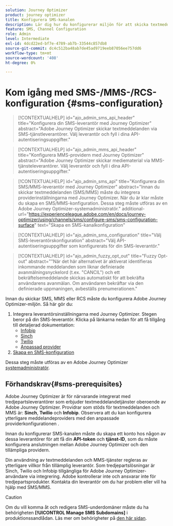 ```yaml
---
solution: Journey Optimizer
product: journey optimizer
title: Konfigurera SMS-kanalen
description: Lär dig hur du konfigurerar miljön för att skicka textmeddelanden med Journey Optimizer
feature: SMS, Channel Configuration
role: Admin
level: Intermediate
exl-id: 4dcd22ed-bf7e-4789-ab7b-33544c857db8
source-git-commit: dc4c512ba48ab7de45ad9719eeb87056ee757dd6
workflow-type: tm+mt
source-wordcount: '408'
ht-degree: 0%

---
```


# Kom igång med SMS-/MMS-/RCS-konfiguration {#sms-configuration}

>[!CONTEXTUALHELP]
>id="ajo_admin_sms_api_header"
>title="Konfigurera din SMS-leverantör med Journey Optimizer"
>abstract="Adobe Journey Optimizer skickar textmeddelanden via SMS-tjänstleverantörer. Välj leverantör och fyll i dina API-autentiseringsuppgifter."

>[!CONTEXTUALHELP]
>id="ajo_admin_mms_api_header"
>title="Konfigurera MMS-providern med Journey Optimizer"
>abstract="Adobe Journey Optimizer skickar mediematerial via MMS-tjänsteleverantörer. Välj leverantör och fyll i dina API-autentiseringsuppgifter."

>[!CONTEXTUALHELP]
>id="ajo_admin_sms_api"
>title="Konfigurera din SMS/MMS-leverantör med Journey Optimizer"
>abstract="Innan du skickar textmeddelanden (SMS/MMS) måste du integrera providerinställningarna med Journey Optimizer. När du är klar måste du skapa en SMS/MMS-konfiguration. Dessa steg måste utföras av en Adobe Journey Optimizer-systemadministratör."
>additional-url="https://experienceleague.adobe.com/en/docs/journey-optimizer/using/channels/sms/configure-sms/sms-configuration-surface" text="Skapa en SMS-kanalkonfiguration"

>[!CONTEXTUALHELP]
>id="ajo_admin_sms_configuration"
>title="Välj SMS-leverantörskonfiguration"
>abstract="Välj API-autentiseringsuppgifter som konfigurerats för din SMS-leverantör."

>[!CONTEXTUALHELP]
>id="ajo_admin_fuzzy_opt_out"
>title="Fuzzy Opt-out"
>abstract="&quot;När det här alternativet är aktiverat identifieras inkommande meddelanden som liknar definierade avanmälningsnyckelord (t.ex. &quot;CANCIL&quot;) och ett bekräftelsemeddelande skickas automatiskt för att bekräfta användarens avanmälan. Om användaren bekräftar via den definierade uppmaningen, avbeställs prenumerationen."

Innan du skickar SMS, MMS eller RCS måste du konfigurera Adobe Journey Optimizer-miljön. Så här gör du:

1. Integrera leverantörsinställningarna med Journey Optimizer.
Stegen beror på din SMS-leverantör. Klicka på länkarna nedan för att få tillgång till detaljerad dokumentation:
   * [Infobip](sms-configuration-infobip.md)
   * [Sinch](sms-configuration-sinch.md)
   * [Twilio](sms-configuration-twilio.md)
   * [Anpassad provider](sms-configuration-custom.md)
1. [Skapa en SMS-konfiguration](sms-configuration-surface.md)

Dessa steg måste utföras av en Adobe Journey Optimizer [systemadministratör](../start/path/administrator.md).

## Förhandskrav{#sms-prerequisites}

Adobe Journey Optimizer är för närvarande integrerat med tredjepartsleverantörer som erbjuder textmeddelandetjänster oberoende av Adobe Journey Optimizer. Providrar som stöds för textmeddelanden och MMS är: **Sinch**, **Twilio** och **Infobip**. Observera att du kan konfigurera ytterligare meddelandeproviders med den anpassade providerkonfigurationen [](sms-configuration-custom.md).

Innan du konfigurerar SMS-kanalen måste du skapa ett konto hos någon av dessa leverantörer för att få din **API-token** och **tjänst-ID**, som du måste konfigurera anslutningen mellan Adobe Journey Optimizer och den tillämpliga providern.

Din användning av textmeddelanden och MMS-tjänster regleras av ytterligare villkor från tillämplig leverantör. Som tredjepartslösningar är Sinch, Twilio och Infobip tillgängliga för Adobe Journey Optimizer-användare via integrering. Adobe kontrollerar inte och ansvarar inte för tredjepartsprodukter. Kontakta din leverantör om du har problem eller vill ha hjälp med SMS/MMS.

>[!CAUTION]
>
>Om du vill komma åt och redigera SMS-underdomäner måste du ha behörigheten **[!UICONTROL Manage SMS Subdomains]** i produktionssandlådan. Läs mer om behörigheter på [den här sidan](../administration/high-low-permissions.md#administration-permissions).
>

